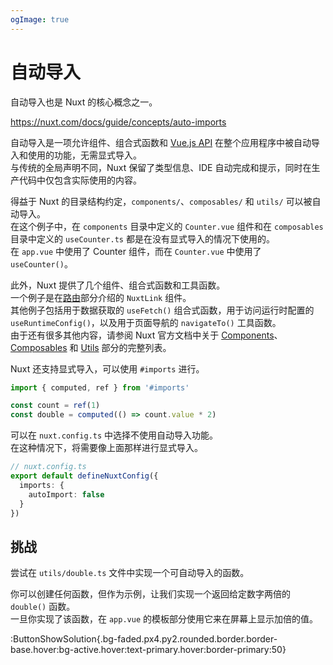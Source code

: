 ```yaml
---
ogImage: true
---
```


# 自动导入

自动导入也是 Nuxt 的核心概念之一。

https://nuxt.com/docs/guide/concepts/auto-imports

自动导入是一项允许组件、组合式函数和 [Vue.js API](https://vuejs.org/api/) 在整个应用程序中被自动导入和使用的功能，无需显式导入。\
与传统的全局声明不同，Nuxt 保留了类型信息、IDE 自动完成和提示，同时在生产代码中仅包含实际使用的内容。

得益于 Nuxt 的目录结构约定，`components/`、`composables/` 和 `utils/` 可以被自动导入。\
在这个例子中，在 `components` 目录中定义的 `Counter.vue` 组件和在 `composables` 目录中定义的 `useCounter.ts` 都是在没有显式导入的情况下使用的。\
在 `app.vue` 中使用了 Counter 组件，而在 `Counter.vue` 中使用了 `useCounter()`。

此外，Nuxt 提供了几个组件、组合式函数和工具函数。\
一个例子是在[路由](/concepts/routing)部分介绍的 `NuxtLink` 组件。\
其他例子包括用于数据获取的 `useFetch()` 组合式函数，用于访问运行时配置的 `useRuntimeConfig()`，以及用于页面导航的 `navigateTo()` 工具函数。\
由于还有很多其他内容，请参阅 Nuxt 官方文档中关于 [Components](https://nuxt.com/docs/api/components)、[Composables](https://nuxt.com/docs/api/composables) 和 [Utils](https://nuxt.com/docs/api/utils) 部分的完整列表。

Nuxt 还支持显式导入，可以使用 `#imports` 进行。

```ts
import { computed, ref } from '#imports'

const count = ref(1)
const double = computed(() => count.value * 2)
```

可以在 `nuxt.config.ts` 中选择不使用自动导入功能。\
在这种情况下，将需要像上面那样进行显式导入。

```ts
// nuxt.config.ts
export default defineNuxtConfig({
  imports: {
    autoImport: false
  }
})
```

## 挑战

尝试在 `utils/double.ts` 文件中实现一个可自动导入的函数。

你可以创建任何函数，但作为示例，让我们实现一个返回给定数字两倍的 `double()` 函数。\
一旦你实现了该函数，在 `app.vue` 的模板部分使用它来在屏幕上显示加倍的值。

:ButtonShowSolution{.bg-faded.px4.py2.rounded.border.border-base.hover:bg-active.hover:text-primary.hover:border-primary:50}

